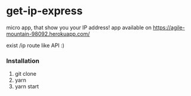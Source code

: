 # get-ip-express

micro app, that show you your IP address! app available on https://agile-mountain-98092.herokuapp.com/

exist /ip route like API :)

### Installation
1. git clone
2. yarn
3. yarn start

